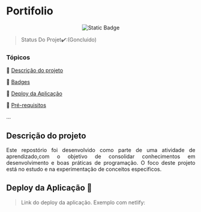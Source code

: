 <h1>Portifolio</h1>
<p align="center">
<img alt="Static Badge" src="https://img.shields.io/badge/status-cincluido-green">
</p>

>Status Do Projet✔️:(Goncluido)
>

### Tópicos

:small_blue_diamond: [Descrição do projeto](#descrição-do-projeto)

:small_blue_diamond: [Badges](#badges)

:small_blue_diamond: [Deploy da Aplicação](#deploy-da-aplicação-dash)

:small_blue_diamond: [Pré-requisitos](#pré-requisitos)

... 

## Descrição do projeto

<p align="justify">
 Este repostório foi desenvolvido como parte de uma atividade de aprendizado,com o objetivo de consolidar
 conhecimentos em desenvolvimento e boas práticas de programação.
 O foco deste projeto está no estudo e na experimentação de conceitos especificos.
</p>

## Deploy da Aplicação :dash:

> Link do deploy da aplicação. Exemplo com netlify:


  
